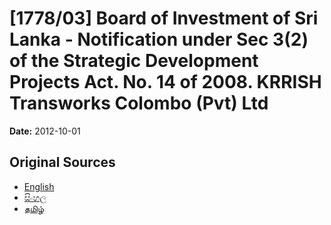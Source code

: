 # [1778/03] Board of Investment of Sri Lanka - Notification under Sec 3(2) of the Strategic Development Projects Act. No. 14 of 2008. KRRISH Transworks Colombo (Pvt) Ltd

**Date:** 2012-10-01

## Original Sources

- [English](https://documents.gov.lk/view/extra-gazettes/2012/10/1778-03_E.pdf)
- [සිංහල](https://documents.gov.lk/view/extra-gazettes/2012/10/1778-03_S.pdf)
- [தமிழ்](https://documents.gov.lk/view/extra-gazettes/2012/10/1778-03_T.pdf)
